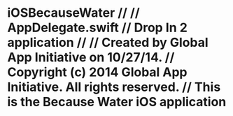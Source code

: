 iOSBecauseWater
//
//  AppDelegate.swift
//  Drop In 2 application
//
//  Created by Global App Initiative on 10/27/14.
//  Copyright (c) 2014 Global App Initiative. All rights reserved.
// This is the Because Water iOS application
===============
